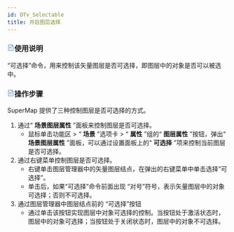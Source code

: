 ```yaml
---
id: DTv_Selectable
title: 开启图层选择  
---  
```

### ![](../../img/read.gif)使用说明

“可选择”命令，用来控制该矢量图层是否可选择，即图层中的对象是否可以被选中。

### ![](../../img/read.gif)操作步骤

SuperMap 提供了三种控制图层是否可选择的方式。

  1. 通过“ **场景图层属性** ”面板来控制图层是否可选择。 
     * 鼠标单击功能区 > “ **场景** ”选项卡 > “ **属性** ”组的“ **图层属性** ”按钮，弹出“ **场景图层属性** ”面板，可以通过设置面板上的“ **可选择** ”项来控制当前图层是否可选择。
  2. 通过右键菜单控制图层是否可选择。 
      * 右键单击图层管理器中的矢量图层结点，在弹出的右键菜单中单击选择“可选择”。
      * 单击后，如果“可选择”命令前面出现 “对号”符号，表示矢量图层中的对象可选择；否则不可选择。
  3. 通过图层管理器中图层结点前的 “可选择”按钮 
     * 通过单击该按钮实现图层中对象可选择的控制。当按钮处于激活状态时，图层中的对象可选择；当按钮处于关闭状态时，图层中的对象不可选择。





